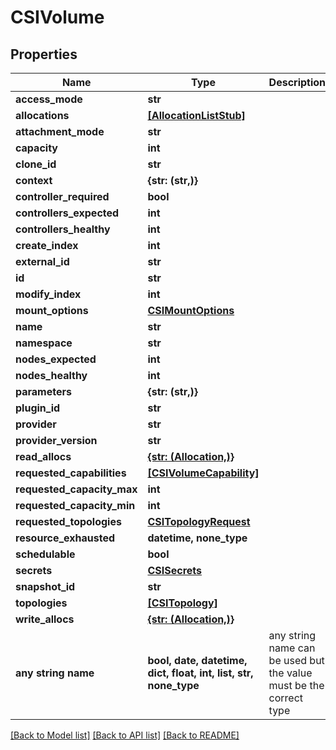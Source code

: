 # CSIVolume


## Properties
Name | Type | Description | Notes
------------ | ------------- | ------------- | -------------
**access_mode** | **str** |  | [optional] 
**allocations** | [**[AllocationListStub]**](AllocationListStub.md) |  | [optional] 
**attachment_mode** | **str** |  | [optional] 
**capacity** | **int** |  | [optional] 
**clone_id** | **str** |  | [optional] 
**context** | **{str: (str,)}** |  | [optional] 
**controller_required** | **bool** |  | [optional] 
**controllers_expected** | **int** |  | [optional] 
**controllers_healthy** | **int** |  | [optional] 
**create_index** | **int** |  | [optional] 
**external_id** | **str** |  | [optional] 
**id** | **str** |  | [optional] 
**modify_index** | **int** |  | [optional] 
**mount_options** | [**CSIMountOptions**](CSIMountOptions.md) |  | [optional] 
**name** | **str** |  | [optional] 
**namespace** | **str** |  | [optional] 
**nodes_expected** | **int** |  | [optional] 
**nodes_healthy** | **int** |  | [optional] 
**parameters** | **{str: (str,)}** |  | [optional] 
**plugin_id** | **str** |  | [optional] 
**provider** | **str** |  | [optional] 
**provider_version** | **str** |  | [optional] 
**read_allocs** | [**{str: (Allocation,)}**](Allocation.md) |  | [optional] 
**requested_capabilities** | [**[CSIVolumeCapability]**](CSIVolumeCapability.md) |  | [optional] 
**requested_capacity_max** | **int** |  | [optional] 
**requested_capacity_min** | **int** |  | [optional] 
**requested_topologies** | [**CSITopologyRequest**](CSITopologyRequest.md) |  | [optional] 
**resource_exhausted** | **datetime, none_type** |  | [optional] 
**schedulable** | **bool** |  | [optional] 
**secrets** | [**CSISecrets**](CSISecrets.md) |  | [optional] 
**snapshot_id** | **str** |  | [optional] 
**topologies** | [**[CSITopology]**](CSITopology.md) |  | [optional] 
**write_allocs** | [**{str: (Allocation,)}**](Allocation.md) |  | [optional] 
**any string name** | **bool, date, datetime, dict, float, int, list, str, none_type** | any string name can be used but the value must be the correct type | [optional]

[[Back to Model list]](../README.md#documentation-for-models) [[Back to API list]](../README.md#documentation-for-api-endpoints) [[Back to README]](../README.md)


